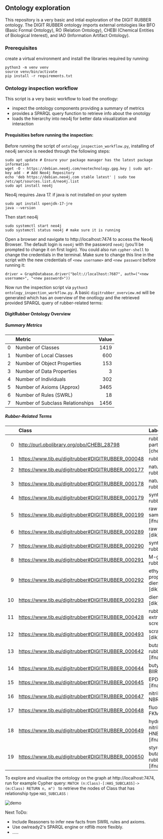 ## Ontology exploration 
This repository is a very basic and intial exploration of the DIGIT RUBBER ontology. The DIGIT RUBBER ontology imports external ontologies like BFO (Basic Formal Ontology), RO (Relation Ontology), CHEBI (Chemical Entities of Biological Interest), and IAO (Information Artifact Ontology).


### Prerequisites

create a virtual environment and install the libraries required by running: 
```
python3 -m venv venv
source venv/bin/activate
pip install -r requirements.txt
```

### Ontology inspection workflow

This script is a very basic workflow to load the onotlogy: 
* inspect the ontology components providing a summary of metrics 
* provides a SPARQL query function to retrieve info about the onotolgy 
* loads the hierarchy into neo4j for better data visualization and interaction

#### Prequisities before running the inspection: 

Before running the script of `ontology_inspection_workflow.py`, installing of neo4j service is needed through the following steps: 
```
sudo apt update # Ensure your package manager has the latest package information
wget -O - https://debian.neo4j.com/neotechnology.gpg.key | sudo apt-key add - # Add Neo4j Repository
echo 'deb https://debian.neo4j.com stable latest' | sudo tee /etc/apt/sources.list.d/neo4j.list
sudo apt install neo4j
```

Neo4j requires Java 17. if java is not installed on your system 
```
sudo apt install openjdk-17-jre
java --version
```

Then start neo4j
```
sudo systemctl start neo4j
sudo systemctl status neo4j # make sure it is running
```

Open a browser and navigate to http://localhost:7474 to access the Neo4j Browser. The default login is `neo4j` with the password `neo4j` (you’ll be prompted to change it on first login). You could also run `cypher-shell` to change the credentials in the terminal. Make sure to change this line in the script with the new credentials of `<new username>` and `<new password` before running it: 
```
driver = GraphDatabase.driver("bolt://localhost:7687", auth=("<new username>", "<new password>"))
```

Now run the inspection script via `python3 ontology_inspection_workflow.py`. A basic `digitrubber_overview.md` will be generated which has an overview of the onotlogy and the retrieved provided SPARQL query of rubber-related terms: 

#### DigitRubber Ontology Overview

##### Summary Metrics

|    | Metric                           |   Value |
|---:|:---------------------------------|--------:|
|  0 | Number of Classes                |    1419 |
|  1 | Number of Local Classes          |     600 |
|  2 | Number of Object Properties      |     153 |
|  3 | Number of Data Properties        |       3 |
|  4 | Number of Individuals            |     302 |
|  5 | Number of Axioms (Approx)        |    3465 |
|  6 | Number of Rules (SWRL)           |      18 |
|  7 | Number of Subclass Relationships |    1456 |
##### Rubber-Related Terms

|    | Class                                             | Label                                     |
|---:|:--------------------------------------------------|:------------------------------------------|
|  0 | http://purl.obolibrary.org/obo/CHEBI_28798        | rubber particle [chebi]                   |
|  1 | https://www.tib.eu/digitrubber#DIGITRUBBER_000048 | rubber [ita]                              |
|  2 | https://www.tib.eu/digitrubber#DIGITRUBBER_000177 | natural rubber [hsh]                      |
|  3 | https://www.tib.eu/digitrubber#DIGITRUBBER_000178 | natural rubber [ncit]                     |
|  4 | https://www.tib.eu/digitrubber#DIGITRUBBER_000179 | synthetic rubber [hsh]                    |
|  5 | https://www.tib.eu/digitrubber#DIGITRUBBER_000199 | raw rubber samples [ifnano]               |
|  6 | https://www.tib.eu/digitrubber#DIGITRUBBER_000289 | raw rubber [dik]                          |
|  7 | https://www.tib.eu/digitrubber#DIGITRUBBER_000290 | synthetic rubber [dik]                    |
|  8 | https://www.tib.eu/digitrubber#DIGITRUBBER_000291 | M-group rubber [dik]                      |
|  9 | https://www.tib.eu/digitrubber#DIGITRUBBER_000292 | ethylene propylene diene rubber [dik]     |
| 10 | https://www.tib.eu/digitrubber#DIGITRUBBER_000293 | diene rubber [dik]                        |
| 11 | https://www.tib.eu/digitrubber#DIGITRUBBER_000428 | rubber extruder screw [dik]               |
| 12 | https://www.tib.eu/digitrubber#DIGITRUBBER_000493 | scrap rubber [dik]                        |
| 13 | https://www.tib.eu/digitrubber#DIGITRUBBER_000642 | butadiene rubber BR [ifnano]              |
| 14 | https://www.tib.eu/digitrubber#DIGITRUBBER_000644 | butyl rubber BIIR [ifnano]                |
| 15 | https://www.tib.eu/digitrubber#DIGITRUBBER_000645 | EPDM rubber [ifnano]                      |
| 16 | https://www.tib.eu/digitrubber#DIGITRUBBER_000647 | nitrile rubber NBR [ifnano]               |
| 17 | https://www.tib.eu/digitrubber#DIGITRUBBER_000648 | fluororubber FKM [ifnano]                 |
| 18 | https://www.tib.eu/digitrubber#DIGITRUBBER_000649 | hydrogenated nitrile rubber HNBR [ifnano] |
| 19 | https://www.tib.eu/digitrubber#DIGITRUBBER_000650 | styrene-butadiene rubber SBR [ifnano]     |

To explore and visualize the ontology on the graph at http://localhost:7474, run for example Cypher query: `MATCH (n:Class)-[:HAS_SUBCLASS]->(m:Class) RETURN n, m") ` to retrieve the nodes of Class that has relationship type `HAS_SUBCLASS` : 

![demo](https://github.com/user-attachments/assets/aafcca30-9be7-4364-a14e-6cadc7b81a4b)

Next ToDo: 
- Include Reasoners to infer new facts from SWRL rules and axioms.
- Use owlready2's SPARQL engine or rdflib more flexibly.
- .....
